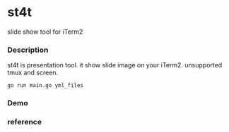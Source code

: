 st4t
=====

slide show tool for iTerm2

### Description

<!-- gsft is slide tool written in golang. -->
<!-- it can slide show on iTerm2. -->
st4t is presentation tool. it show slide image on your iTerm2.
unsupported tmux and screen. 

`go run main.go yml_files`

### Demo

### reference

